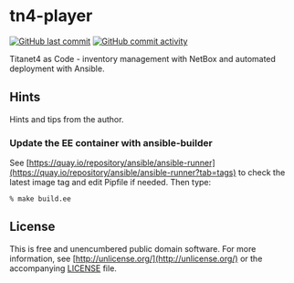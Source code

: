 # tn4-player
[![GitHub last commit](https://img.shields.io/github/last-commit/yamaoka-kitaguchi-lab/tn4-player)](https://github.com/yamaoka-kitaguchi-lab/tn4-player/commit/HEAD) [![GitHub commit activity](https://img.shields.io/github/commit-activity/y/yamaoka-kitaguchi-lab/tn4-player)](https://github.com/yamaoka-kitaguchi-lab/tn4-player/commits/master)

Titanet4 as Code - inventory management with NetBox and automated deployment with Ansible.

## Hints
Hints and tips from the author.

### Update the EE container with ansible-builder
See [https://quay.io/repository/ansible/ansible-runner](https://quay.io/repository/ansible/ansible-runner?tab=tags) to check the latest image tag and edit Pipfile if needed. Then type:

```
% make build.ee
```

## License
This is free and unencumbered public domain software. For more information, see [http://unlicense.org/](http://unlicense.org/) or the accompanying [LICENSE](LICENSE) file.

